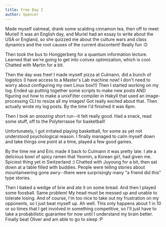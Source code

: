 ```yaml
---
title: Free Day 2
author: Spencer
---
```


Made myself oatmeal, drank some scalding cinnamon tea, then off to meet Muriel! It was an English day, and Muriel had an essay to write about the USA or England, so she quizzed me about the culture wars and class dynamics and the root causes of the current discontent! Really fun :D

Then took the bus to Honggerberg for a quantum information lecture. Learned that we're going to get into convex optimization, which is cool. Chatted with Martin for a bit.

Then the day was free! I made myself pizza at Culmann, did a bunch of logistics (I have access to a Master's Lab machine now! I don't need to worry about configuring my own Linux box!!) Then I started working on my log. Ended up putting together some scripts to make new posts AND figuring out how to make a unixFilter compiler in Hakyll that used an image-processing CLI to resize all my images! Got really excited about that. Then actually wrote my log posts. By the time I'd finished it was 6pm.

Then I took an *amazing* short run--it felt really good. Had a snack, read some stuff, off to the Polyterrasse for basketball!

Unfortunately, I got irritated playing basketball, for some as yet not understood psychological reason. I finally managed to calm myself down and take things one point at a time, played a few good games.

By the time me and Eric made it back to Culmann it was pretty late. I ate a delicious bowl of spicy ramen that Yeomin, a Korean girl, had given me. Spiciest thing yet in Switzerland :) Chatted with Juyoung for a bit, then sat down at a table filled with buddies. People were telling stories about mountaineering gone awry--there were surprisingly many "a friend did this" type stories.

Then I baked a wedge of brie and ate it on some bread. And then I played some foosball. Same problem! My head must be messed up and unable to tolerate losing. And of course, I'm too nice to take out my frustration on my opponents, so I just beat myself up. Ah well. This only happens about 1 in 10 or so times that I get involved in something competitive, so I'll just have to take a probabilistic guarantee for now until I understand my brain better. Finally beat Oliver and am able to go to sleep :P
